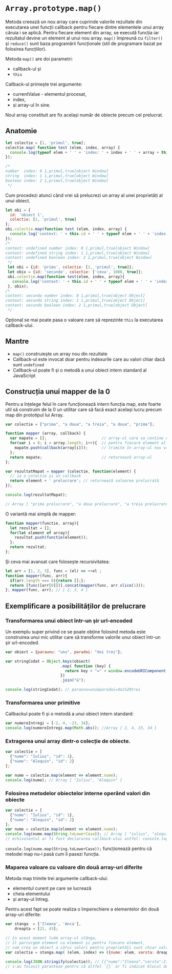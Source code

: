 # `Array.prototype.map()`

Metoda creează un nou array care cuprinde valorile rezultate din executarea unei funcții callback pentru fiecare dintre elementele unui array căruia i se aplică.
Pentru fiecare element din array, se execută funcția iar rezultatul devine un element al unui nou array. `map()` împreună cu `filter()` și `reduce()` sunt baza programării funcționale (stil de programare bazat pe folosirea funcțiilor).

Metoda `map()` are doi parametri:

-   callback-ul și
-   `this`

Callback-ul primește trei argumente:

-   currentValue - elementul procesat,
-   index,
-   și array-ul în sine.

Noul array constituit are fix același număr de obiecte precum cel prelucrat.

## Anatomie

```javascript
let colectie = [1, 'primul', true];
colectie.map( function test (elem, index, array) {
  console.log(typeof elem + ' ' + 'index: ' + index + ' ' + array + this);
});

/*
number  index: 0 1,primul,true[object Window]
string  index: 1 1,primul,true[object Window]
boolean index: 2 1,primul,true[object Window]
 */
```

Cum procedezi atunci când vrei să prelucrezi un array al unei proprietăți al unui obiect.

```javascript
let obi = {
  id: 'obiect 1',
  colectie: [1, 'primul', true]
};
obi.colectie.map(function test (elem, index, array) {
  console.log('context: ' + this.id + ' ' + typeof elem + ' ' + 'index: ' + index + ' ' + array + this);
});
/*
context: undefined number index: 0 1,primul,true[object Window]
context: undefined string index: 1 1,primul,true[object Window]
context: undefined boolean index: 2 1,primul,true[object Window]
 */
 let obi = {id: 'primo', colectie: [1, 'primul', true]};
 let obix = {id: 'secundo', colectie: ['ceva', 1000, true]};
 obi.colectie.map(function test(elem, index, array){
   console.log('context: ' + this.id + ' ' + typeof elem + ' ' + 'index: ' + index + ' ' + array + this);
 }, obix);
/*
context: secundo number index: 0 1,primul,true[object Object]
context: secundo string index: 1 1,primul,true[object Object]
context: secundo boolean index: 2 1,primul,true[object Object]
 */
```

Opțional se mai poate pasa o valoare care să reprezinte `this` la executarea callback-ului.

## Mantre

-   `map()` construiește un array nou din rezultate
-   Callback-ul este invocat doar pentru indexurile care au valori chiar dacă sunt `undefined`
-   Callback-ul poate fi și o metodă a unui obiect intern standard al JavaScript

## Construcția unui mapper de la 0

Pentru a înțelege felul în care funcționează intern funcția map, este foarte util să construim de la 0 un utilitar care să facă exact același lucru precum map din prototipul lui Array.

```javascript
var colectie = ["prima", "a doua", "a treia", "a doua", "prima"];

function mapper (array, callback) {
  var mapate = [];                        // array-ul care va conține datele prelucrate
  for(var i = 0; i < array.length; i++){  // pentru fiecare element al array-ului pasat ca parametru
    mapate.push(callback(array[i]));      // trimite în array-ul nou valoarea rezultată din prelucrarea făcută în callback
  };
  return mapate;                          // returnează array-ul
};

var rezultatMapat = mapper (colectie, function(element) {
  // ia o colecție și un callback
  return element + ' prelucrare'; // returnează valoarea prelucrată
});

console.log(rezultatMapat);

// Array [ "prima prelucrare", "a doua prelucrare", "a treia prelucrare", "a doua prelucrare", "prima prelucrare" ]
```

O variantă mai simplă de mapper:

```javascript
function mapper(functie, array){
  let rezultat = [];
  for(let element of array){
    rezultat.push(functie(element));
  };
  return rezultat;
};
```

Și ceva mai avansat care folosește recursivitatea:

```javascript
let arr = [1, 2, 3], func = (el) => ++el ;
function mapper(func, arr){
  if(arr.length === 0){return [];};
  return [func([arr[0]])].concat(mapper(func, arr.slice(1)));
}; mapper(func, arr); // [ 2, 3, 4 ]
```

## Exemplificare a posibilităților de prelucrare

### Transformarea unui obiect într-un șir url-encoded

Un exemplu super privind ce se poate obține folosind metoda este construirea unui mic utilitar care să transforme valorile unui obiect într-un șir url-encoded.

```javascript
var obiect = {paraunu: "unu", paradoi: "doi trei"};

var stringCodat = Object.keys(obiect)
                        .map( function (key) {
                          return key + "=" + window.encodeURIComponent(obiect[key]);
                        })
                        .join("&");

console.log(stringCodat); // paraunu=unu&paradoi=doi%20trei
```

### Transformarea unor primitive

Callbackul poate fi și o metodă a unui obiect intern standard:

```javascript
var numereIntregi = [-2, 4, -23, 34];
console.log(numereIntregi.map(Math.abs)); //Array [ 2, 4, 23, 34 ]
```

### Extragerea unui array dintr-o colecție de obiecte.

```javascript
var colectie = [
  {"nume": "Iulius", "id": 1},
  {"nume": "Alequin", "id": 2}
];

var nume = colectie.map(element => element.nume);
console.log(nume); // Array [ "Iulius", "Alequin" ]
```

### Folosirea metodelor obiectelor interne operând valori din obiecte

```javascript
var colectie = [
  {"nume": "Iulius", "id": 1},
  {"nume": "Alequin", "id": 2}
];
var nume = colectie.map(element => element.nume);
console.log(nume.map(String.toLowerCase)); // Array [ "iulius", "alequin" ]
// echivalentul ar fi fost declararea callback-ului astfel: console.log(nume.map(unNume => unNume.toLowerCase()));
```

`console.log(nume.map(String.toLowerCase));` funcționează pentru că metodei map nu-i pasă cum îi pasezi funcția.

### Maparea valoare cu valoare din două array-uri diferite

Metoda map trimite trei argumente callback-ului:

-   elementul curent pe care se lucrează
-   cheia elementului
-   și array-ul întreg.

Pentru acest fapt se poate realiza o împerechiere a elementelor din două array-uri diferite:

```javascript
var stanga  = ['Ileana', 'Anca'],
    dreapta = [21, 43];

// în acest moment luăm array-ul stânga,
// îl parcurgem element cu element și pentru fiecare element,
// vom crea un obiect a cărui valori pentru proprietăți sunt chiar valorile din array-urile mapate.
var colectie = stanga.map( (elem, index) => ({nume: elem, varsta: dreapta[index]}) );

console.log(JSON.stringify(colectie)); // [{"nume":"Ileana","varsta":21},{"nume":"Anca","varsta":43}]
// s-au folosit paranteze pentru că altfel `{}` ar fi indicat blocul de cod
```
